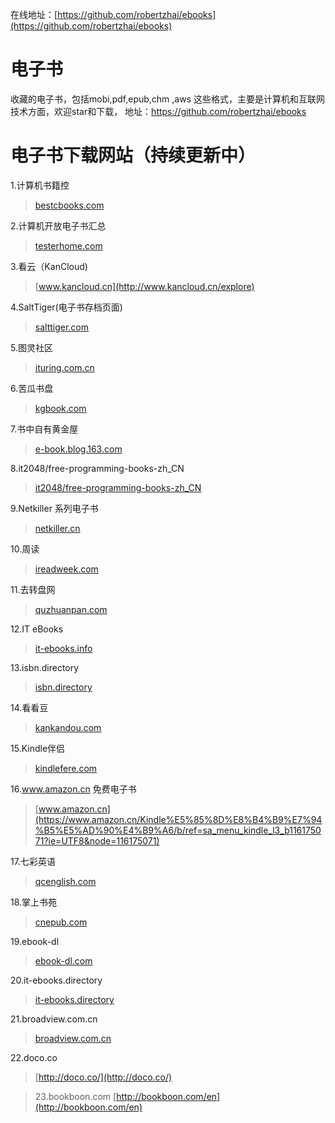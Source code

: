 在线地址：[https://github.com/robertzhai/ebooks](https://github.com/robertzhai/ebooks)

# 电子书
收藏的电子书，包括mobi,pdf,epub,chm ,aws 这些格式，主要是计算机和互联网技术方面，欢迎star和下载， 地址：<a href="https://github.com/robertzhai/ebooks">https://github.com/robertzhai/ebooks</a>


# 电子书下载网站（持续更新中）
1.计算机书籍控  
>[bestcbooks.com](http://bestcbooks.com/recommend/most-influential-book)

2.计算机开放电子书汇总
>[testerhome.com](https://testerhome.com/topics/4419)

3.看云（KanCloud)  
>[www.kancloud.cn](http://www.kancloud.cn/explore)

4.SaltTiger(电子书存档页面)  
>[salttiger.com](http://www.salttiger.com/archives/)

5.图灵社区  
>[ituring.com.cn](http://www.ituring.com.cn/)  

6.苦瓜书盘  
>[kgbook.com](http://kgbook.com/)

7.书中自有黄金屋
>[e-book.blog.163.com](http://e-book.blog.163.com/)

8.it2048/free-programming-books-zh_CN
>[it2048/free-programming-books-zh_CN](https://github.com/it2048/free-programming-books-zh_CN)

9.Netkiller 系列电子书
>[netkiller.cn](http://www.netkiller.cn/)

10.周读
>[ireadweek.com](http://ireadweek.com/index.php/Index/index.html)

11.去转盘网 
>[quzhuanpan.com](http://www.quzhuanpan.com/source/loadSourceList.do?type=3)

12.IT eBooks
>[it-ebooks.info](http://www.it-ebooks.info/)

13.isbn.directory
>[isbn.directory](http://isbn.directory/)

14.看看豆
>[kankandou.com](https://kankandou.com/)

15.Kindle伴侣
>[kindlefere.com](https://kindlefere.com/ebook)

16.www.amazon.cn 免费电子书
>[www.amazon.cn](https://www.amazon.cn/Kindle%E5%85%8D%E8%B4%B9%E7%94%B5%E5%AD%90%E4%B9%A6/b/ref=sa_menu_kindle_l3_b116175071?ie=UTF8&node=116175071)

17.七彩英语
>[qcenglish.com](http://www.qcenglish.com/)

18.掌上书苑
>[cnepub.com](https://www.cnepub.com/store)  
  
19.ebook-dl  
>[ebook-dl.com](http://ebook-dl.com/)  

20.it-ebooks.directory  
>[it-ebooks.directory](http://it-ebooks.directory/)  

21.broadview.com.cn
>[broadview.com.cn](http://www.broadview.com.cn/book?tab=ebook)  

22.doco.co
>[http://doco.co/](http://doco.co/)

>23.bookboon.com 
>[http://bookboon.com/en](http://bookboon.com/en)
